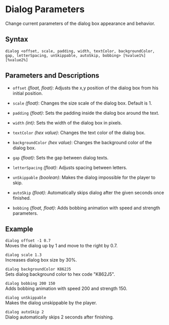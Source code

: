 # Dialog Parameters

Change current parameters of the dialog box appearance and behavior.

## Syntax

`dialog <offset, scale, padding, width, textColor, backgroundColor, gap, letterSpacing, unSkippable, autoSkip, bobbing> [%value1%] [%value2%]`

## Parameters and Descriptions

- `offset` _(float, float)_: Adjusts the x,y position of the dialog box from his initial position.

- `scale` _(float)_: Changes the size scale of the dialog box. Default is 1.

- `padding` _(float)_: Sets the padding inside the dialog box around the text.

- `width` _(int)_: Sets the width of the dialog box in pixels.

- `textColor` _(hex value)_: Changes the text color of the dialog box.

- `backgroundColor` _(hex value)_: Changes the background color of the dialog box.

- `gap` _(float)_: Sets the gap between dialog texts.

- `letterSpacing` _(float)_: Adjusts spacing between letters.

- `unSkippable` _(boolean)_: Makes the dialog impossible for the player to skip.

- `autoSkip` _(float)_: Automatically skips dialog after the given seconds once finished.

- `bobbing` _(float, float)_: Adds bobbing animation with speed and strength parameters.

## Example

`dialog offset -1 0.7`  
Moves the dialog up by 1 and move to the right by 0.7.

`dialog scale 1.3`  
Increases dialog box size by 30%.

`dialog backgroundColor K862J5`  
Sets dialog background color to hex code "K862J5".

`dialog bobbing 200 150`  
Adds bobbing animation with speed 200 and strength 150.

`dialog unSkippable`  
Makes the dialog unskippable by the player.

`dialog autoSkip 2`  
Dialog automatically skips 2 seconds after finishing.
